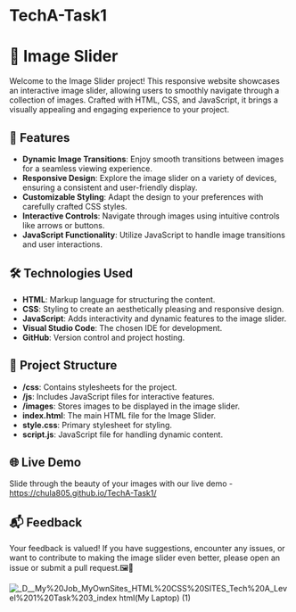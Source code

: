 # TechA-Task1


# 🌄 Image Slider

Welcome to the Image Slider project! This responsive website showcases an interactive image slider, allowing users to smoothly navigate through a collection of images. Crafted with HTML, CSS, and JavaScript, it brings a visually appealing and engaging experience to your project.

## 🚀 Features

- **Dynamic Image Transitions**: Enjoy smooth transitions between images for a seamless viewing experience.
- **Responsive Design**: Explore the image slider on a variety of devices, ensuring a consistent and user-friendly display.
- **Customizable Styling**: Adapt the design to your preferences with carefully crafted CSS styles.
- **Interactive Controls**: Navigate through images using intuitive controls like arrows or buttons.
- **JavaScript Functionality**: Utilize JavaScript to handle image transitions and user interactions.

## 🛠️ Technologies Used

- **HTML**: Markup language for structuring the content.
- **CSS**: Styling to create an aesthetically pleasing and responsive design.
- **JavaScript**: Adds interactivity and dynamic features to the image slider.
- **Visual Studio Code**: The chosen IDE for development.
- **GitHub**: Version control and project hosting.

## 📂 Project Structure

- **/css**: Contains stylesheets for the project.
- **/js**: Includes JavaScript files for interactive features.
- **/images**: Stores images to be displayed in the image slider.
- **index.html**: The main HTML file for the Image Slider.
- **style.css**: Primary stylesheet for styling.
- **script.js**: JavaScript file for handling dynamic content.

## 🌐 Live Demo

Slide through the beauty of your images with our live demo - https://chula805.github.io/TechA-Task1/

## 📬 Feedback

Your feedback is valued! If you have suggestions, encounter any issues, or want to contribute to making the image slider even better, please open an issue or submit a pull request.🖼️🎉

![_D__My%20Job_MyOwnSites_HTML%20CSS%20SITES_Tech%20A_Level%201%20Task%203_index html(My Laptop) (1)](https://github.com/chula805/TechA-Task1/assets/121760253/3dc08ba6-543d-44c3-be7c-1fa01d231f7d)


